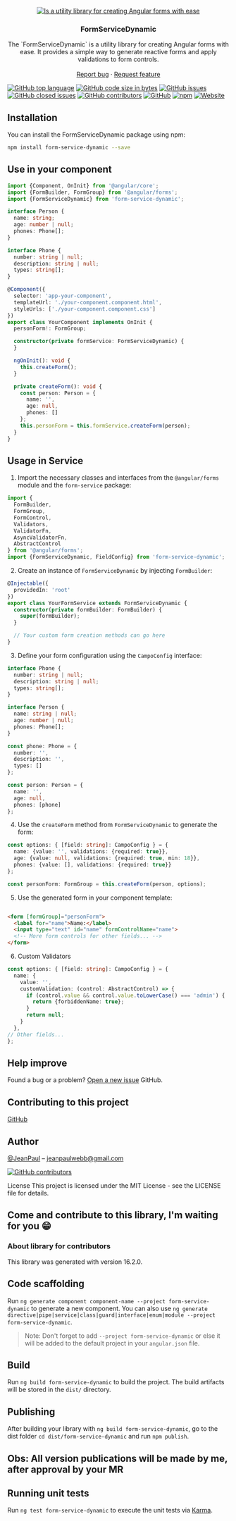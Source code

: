 <p align="center">
  <a href="#">
    <img src="form-service-dynamic.jpg" alt="Is a utility library for creating Angular forms with ease">
  </a>
</p>

<h3 align="center">FormServiceDynamic</h3>

<p align="center">
  The `FormServiceDynamic` is a utility library for creating Angular forms with ease. It provides a simple way to generate
reactive forms and apply validations to form controls.
  <br>
  <br>
  <a href="https://github.com/JeanPaulll/lib-form-service/issues">Report bug</a>
  ·
  <a href="https://github.com/JeanPaulll/lib-form-service/issues/new?assignees=&labels=feature&template=feature_request.yml">Request feature</a>
</p>

[![GitHub top language](https://img.shields.io/github/languages/top/JeanPaulll/lib-form-service#readme.svg)]()
[![GitHub code size in bytes](https://img.shields.io/github/languages/code-size/JeanPaulll/lib-form-service.svg)]()
[![GitHub issues](https://img.shields.io/github/issues/JeanPaulll/lib-form-service.svg)]()
[![GitHub closed issues](https://img.shields.io/github/issues-closed/JeanPaulll/lib-form-service.svg)]()
[![GitHub contributors](https://img.shields.io/github/contributors/JeanPaulll/lib-form-service.svg)]()
[![GitHub](https://img.shields.io/github/license/mashape/apistatus.svg)](https://github.com/JeanPaulll/lib-form-service)
[![npm](https://img.shields.io/npm/v/handle-json-payload.svg)]()
[![Website](https://img.shields.io/website-up-down-green-red/http/shields.io.svg?label=agenciacriamais)](http://www.agenciacriamais.com.br)

## Installation

You can install the FormServiceDynamic package using npm:

```bash
npm install form-service-dynamic --save
```

## Use in your component

```typescript
import {Component, OnInit} from '@angular/core';
import {FormBuilder, FormGroup} from '@angular/forms';
import {FormServiceDynamic} from 'form-service-dynamic';

interface Person {
  name: string;
  age: number | null;
  phones: Phone[];
}

interface Phone {
  number: string | null;
  description: string | null;
  types: string[];
}

@Component({
  selector: 'app-your-component',
  templateUrl: './your-component.component.html',
  styleUrls: ['./your-component.component.css']
})
export class YourComponent implements OnInit {
  personForm!: FormGroup;

  constructor(private formService: FormServiceDynamic) {
  }

  ngOnInit(): void {
    this.createForm();
  }

  private createForm(): void {
    const person: Person = {
      name: '',
      age: null,
      phones: []
    };
    this.personForm = this.formService.createForm(person);
  }
}
```

## Usage in Service

1. Import the necessary classes and interfaces from the `@angular/forms` module and the `form-service` package:

```typescript
import {
  FormBuilder,
  FormGroup,
  FormControl,
  Validators,
  ValidatorFn,
  AsyncValidatorFn,
  AbstractControl
} from '@angular/forms';
import {FormServiceDynamic, FieldConfig} from 'form-service-dynamic';
```

2. Create an instance of `FormServiceDynamic` by injecting `FormBuilder`:

```typescript
@Injectable({
  providedIn: 'root'
})
export class YourFormService extends FormServiceDynamic {
  constructor(private formBuilder: FormBuilder) {
    super(formBuilder);
  }

  // Your custom form creation methods can go here
}
```

3. Define your form configuration using the `CampoConfig` interface:

```typescript
interface Phone {
  number: string | null;
  description: string | null;
  types: string[];
}

interface Person {
  name: string | null;
  age: number | null;
  phones: Phone[];
}

const phone: Phone = {
  number: '',
  description: '',
  types: []
};

const person: Person = {
  name: '',
  age: null,
  phones: [phone]
};
```

4. Use the `createForm` method from `FormServiceDynamic` to generate the form:

```typescript
const options: { [field: string]: CampoConfig } = {
  name: {value: '', validations: {required: true}},
  age: {value: null, validations: {required: true, min: 18}},
  phones: {value: [], validations: {required: true}}
};

const personForm: FormGroup = this.createForm(person, options);
```

5. Use the generated form in your component template:

```html

<form [formGroup]="personForm">
  <label for="name">Name:</label>
  <input type="text" id="name" formControlName="name">
  <!-- More form controls for other fields... -->
</form>
```

6. Custom Validators

```typescript
const options: { [field: string]: CampoConfig } = {
  name: {
    value: '',
    customValidation: (control: AbstractControl) => {
      if (control.value && control.value.toLowerCase() === 'admin') {
        return {forbiddenName: true};
      }
      return null;
    }
  },
// Other fields...
};
```

## Help improve

Found a bug or a problem? [Open a new issue](https://github.com/JeanPaulll/lib-form-service/issues)  GitHub.

## Contributing to this project

[GitHub](https://github.com/JeanPaulll/lib-form-service)

## Author

[@JeanPaul](https://twitter.com/jeanpaullx) – jeanpaulwebb@gmail.com

[![GitHub contributors](https://img.shields.io/github/contributors/JeanPaulll/lib-form-service.svg)]()

License
This project is licensed under the MIT License - see the LICENSE file for details.

## **Come and contribute to this library, I'm waiting for you** 😁

### About library for contributors

This library was generated with version 16.2.0.

## Code scaffolding

Run `ng generate component component-name --project form-service-dynamic` to generate a new component. You can also use `ng generate directive|pipe|service|class|guard|interface|enum|module --project form-service-dynamic`.
> Note: Don't forget to add `--project form-service-dynamic` or else it will be added to the default project in your `angular.json` file.

## Build

Run `ng build form-service-dynamic` to build the project. The build artifacts will be stored in the `dist/` directory.

## Publishing

After building your library with `ng build form-service-dynamic`, go to the dist folder `cd dist/form-service-dynamic` and run `npm publish`.

## Obs: All version publications will be made by me, after approval by your MR

## Running unit tests

Run `ng test form-service-dynamic` to execute the unit tests via [Karma](https://karma-runner.github.io).
